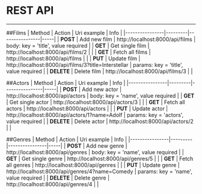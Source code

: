 # REST API
____
##Films
| Method | Action | Uri example | Info |
|----------------|---------|----------------|-----|
| **POST** | Add new film | http://localhost:8000/api/films | body: key = 'title', value required |
| **GET** | Get single film | http://localhost:8000/api/films/2 | |
| **GET** | Fetch all films | http://localhost:8000/api/films | |
| **PUT** | Update film | http://localhost:8000/api/films/3?title=Interstellar | params: key = 'title', value required |
| **DELETE** | Delete film | http://localhost:8000/api/films/3 | |

##Actors
| Method | Action | Uri example | Info |
|----------------|---------|----------------|-----|
| **POST** | Add new actor | http://localhost:8000/api/actors | body: key = 'name', value required |
| **GET** | Get single actor | http://localhost:8000/api/actors/3 | |
| **GET** | Fetch all actors | http://localhost:8000/api/actors | |
| **PUT** | Update actor | http://localhost:8000/api/actors/1?name=Adolf | params: key = 'actors', value required |
| **DELETE** | Delete actor | http://localhost:8000/api/actors/2 | |

##Genres
| Method | Action | Uri example | Info |
|----------------|---------|----------------|-----|
| **POST** | Add new genre | http://localhost:8000/api/genres | body: key = 'name', value required |
| **GET** | Get single genre | http://localhost:8000/api/genres/5 | |
| **GET** | Fetch all genres | http://localhost:8000/api/genres | |
| **PUT** | Update genre | http://localhost:8000/api/genres/4?name=Comedy | params: key = 'name', value required |
| **DELETE** | Delete genre | http://localhost:8000/api/genres/4 | |